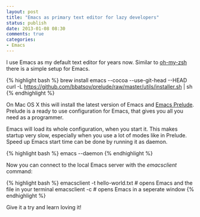 ```yaml
---
layout: post
title: "Emacs as primary text editor for lazy developers"
status: publish
date: 2013-01-08 08:30
comments: true
categories:
- Emacs
---
```


I use Emacs as my default text editor for years now. Similar to
[oh-my-zsh](https://github.com/robbyrussell/oh-my-zsh) there is a simple setup
for Emacs.

{% highlight bash %}
brew install emacs --cocoa --use-git-head --HEAD
curl -L https://github.com/bbatsov/prelude/raw/master/utils/installer.sh | sh
{% endhighlight %}

On Mac OS X this will install the latest version of Emacs and
[Emacs Prelude](http://batsov.com/prelude/). Prelude is a ready to use
configuration for Emacs, that gives you all you need as a programmer.

Emacs will load its whole configuration, when you start it. This makes
startup very slow, especially when you use a lot of modes like in Prelude.
Speed up Emacs start time can be done by running it as daemon.

{% highlight bash %}
emacs --daemon
{% endhighlight %}

Now you can connect to the local Emacs server with the _emacsclient_ command:

{% highlight bash %}
emacsclient -t hello-world.txt # opens Emacs and the file in your terminal
emacsclient -c                 # opens Emacs in a seperate window
{% endhighlight %}

Give it a try and learn loving it!
